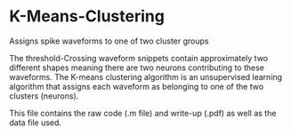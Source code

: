 # K-Means-Clustering
Assigns spike waveforms to one of two cluster groups

The threshold-Crossing waveform snippets contain approximately two different shapes meaning there are two neurons contributing to these waveforms. The K-means clustering algorithm is an unsupervised learning algorithm that assigns each waveform as belonging to one of the two clusters (neurons). 

This file contains the raw code (.m file) and write-up (.pdf) as well as the data file used. 
